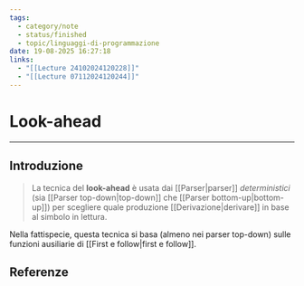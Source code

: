 ```yaml
---
tags:
  - category/note
  - status/finished
  - topic/linguaggi-di-programmazione
date: 19-08-2025 16:27:18
links:
  - "[[Lecture 24102024120228]]"
  - "[[Lecture 07112024120244]]"
---
```

# Look-ahead
---
## Introduzione
> La tecnica del **look-ahead** è usata dai [[Parser|parser]] _deterministici_ (sia [[Parser top-down|top-down]] che [[Parser bottom-up|bottom-up]]) per scegliere quale produzione [[Derivazione|derivare]] in base al simbolo in lettura.

Nella fattispecie, questa tecnica si basa (almeno nei parser top-down) sulle funzioni ausiliarie di [[First e follow|first e follow]].

## Referenze